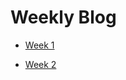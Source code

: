 # Weekly Blog

- [Week 1](_posts/2019-01-11-first-post.md)

- [Week 2](_posts/2019-01--second-post.md)
